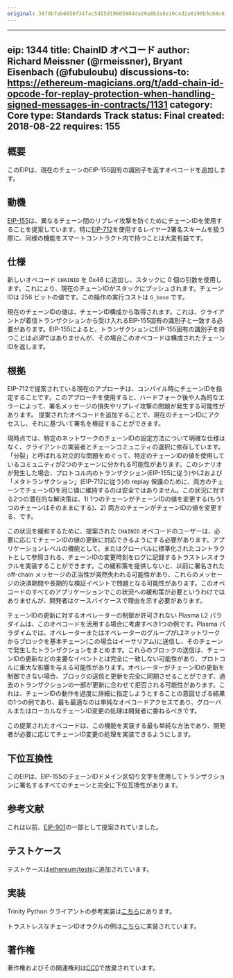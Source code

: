 ```yaml
---
original: 387dbfab6056f34fac5455d19605884da29a8b2a5e10c4d2a0190b5c60c61122
---
```


---
eip: 1344
title: ChainID オペコード
author: Richard Meissner (@rmeissner), Bryant Eisenbach (@fubuloubu)
discussions-to: https://ethereum-magicians.org/t/add-chain-id-opcode-for-replay-protection-when-handling-signed-messages-in-contracts/1131
category: Core
type: Standards Track
status: Final
created: 2018-08-22
requires: 155
---

## 概要
このEIPは、現在のチェーンのEIP-155固有の識別子を返すオペコードを追加します。

## 動機
[EIP-155](./eip-155.md)は、異なるチェーン間のリプレイ攻撃を防ぐためにチェーンIDを使用することを提案しています。特に[EIP-712](./eip-712.md)を使用するレイヤー2署名スキームを扱う際に、同様の機能をスマートコントラクト内で持つことは大変有益です。

## 仕様
新しいオペコード `CHAINID` を 0x46 に追加し、スタックに 0 個の引数を使用します。これにより、現在のチェーンIDがスタックにプッシュされます。チェーンIDは 256 ビットの値です。この操作の実行コストは `G_base` です。

現在のチェーンIDの値は、チェーンID構成から取得されます。これは、クライアントが着信トランザクションから受け入れるEIP-155固有の識別子と一致する必要があります。EIP-155によると、トランザクションにEIP-155固有の識別子を持つことは*必須*ではありませんが、その場合このオペコードは構成されたチェーンIDを返します。

## 根拠
EIP-712で提案されている現在のアプローチは、コンパイル時にチェーンIDを指定することです。このアプローチを使用すると、ハードフォーク後や人為的なエラーによって、署名メッセージの損失やリプレイ攻撃の問題が発生する可能性があります。
提案されたオペコードを追加することで、現在のチェーンIDにアクセスし、それに基づいて署名を検証することができます。

現時点では、特定のネットワークのチェーンIDの設定方法について明確な仕様はなく、クライアントの実装者とチェーンコミュニティの選択に依存しています。「分裂」と呼ばれる対立的な問題をめぐって、特定のチェーンIDの値を使用しているコミュニティが2つのチェーンに分かれる可能性があります。このシナリオが発生した場合、プロトコル内のトランザクション(EIP-155に従う)やL2および「メタトランザクション」(EIP-712に従う)の replay 保護のために、両方のチェーンでチェーンIDを同じ値に維持するのは安全ではありません。この状況に対する2つの潜在的な解決策は、1) 1つのチェーンがチェーンIDの値を変更する(もう1つのチェーンはそのままにする)、2) 両方のチェーンがチェーンIDの値を変更する、です。

この状況を緩和するために、提案された `CHAINID` オペコードのユーザーは、必要に応じてチェーンIDの値の更新に対応できるようにする必要があります。アプリケーションレベルの機能として、またはグローバルに標準化されたコントラクトとして参照される、チェーンIDの変更時刻をログに記録するトラストレスオラクルを実装することができます。この緩和策を提供しないと、以前に署名された off-chain メッセージの正当性が突然失われる可能性があり、これらのメッセージの決済期間や長期的な検証イベントで問題となる可能性があります。このオペコードのすべてのアプリケーションでこの状況への緩和策が必要というわけではありませんが、開発者はケースバイケースで理由を示す必要があります。

チェーンIDの更新に対するオペレーターの制御が許可されない Plasma L2 パラダイムは、このオペコードを活用する場合に考慮すべき1つの例です。Plasma パラダイムでは、オペレーターまたはオペレーターのグループがL2ネットワークからブロックを基本チェーン(この場合はイーサリアム)に送信し、そのチェーンで発生したトランザクションをまとめます。これらのブロックの送信は、チェーンIDの更新などの主要なイベントとは完全に一致しない可能性があり、プロトコルに重大な影響を与える可能性があります。オペレーターがチェーンIDの更新を制御できない場合、ブロックの送信と更新を完全に同期させることができず、過去のトランザクションの一部が更新に合わせて拒否される可能性があります。これは、チェーンIDの動作を過度に詳細に指定しようとすることの意図せざる結果の1つの例であり、最も最適なのは単純なオペコードアクセスであり、グローバルまたはローカルなチェーンID変更の処理は開発者に委ねるべきです。

この提案されたオペコードは、この機能を実装する最も単純な方法であり、開発者が必要に応じてチェーンID変更の処理を実装できるようにします。

## 下位互換性
このEIPは、EIP-155のチェーンIDドメイン区切り文字を使用してトランザクションに署名するすべてのチェーンと完全に下位互換性があります。

## 参考文献
これは以前、[EIP-901](https://github.com/ethereum/EIPs/issues/901)の一部として提案されていました。

## テストケース
テストケースは[ethereum/tests](https://github.com/ethereum/tests/pull/627)に追加されています。

## 実装
Trinity Python クライアントの参考実装は[こちら](https://github.com/ethereum/py-evm/pull/1803)にあります。

トラストレスなチェーンIDオラクルの例は[こちら](https://github.com/fubuloubu/chain-id-oracle/blob/master/ChainIdOracle.vy)に実装されています。

## 著作権
著作権およびその関連権利は[CC0](../LICENSE.md)で放棄されています。
